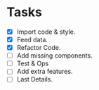 # Tasks

* [X] Import code & style.
* [X] Feed data.
* [X] Refactor Code.
* [ ] Add missing components.
* [ ] Test & Ops
* [ ] Add extra features.
* [ ] Last Details.
